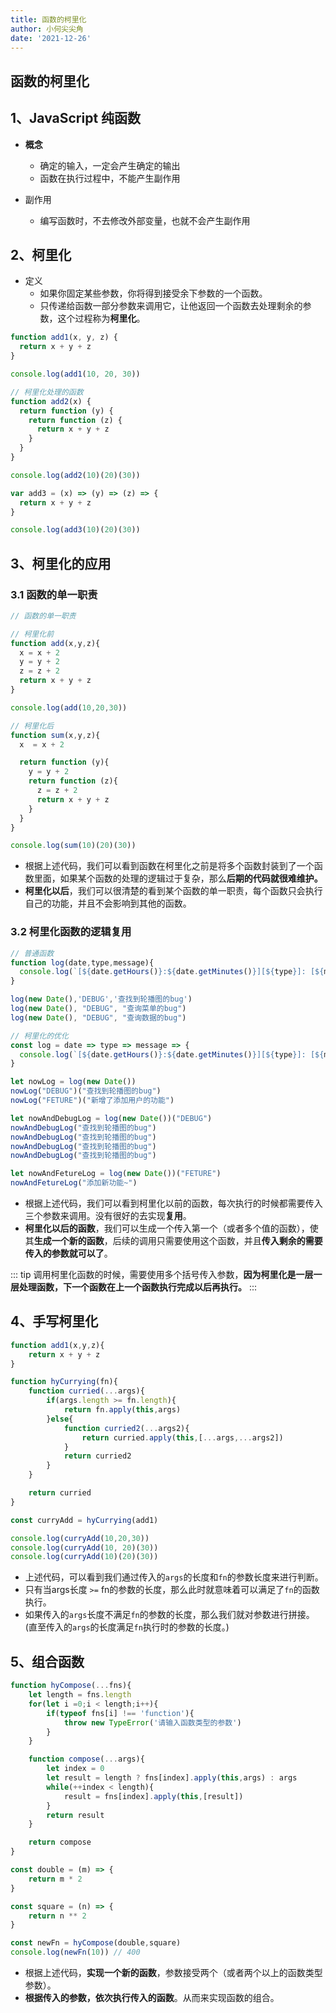 ```yaml
---
title: 函数的柯里化
author: 小何尖尖角
date: '2021-12-26'
---
```


## 函数的柯里化

## 1、JavaScript 纯函数

- **概念**

  - 确定的输入，一定会产生确定的输出
  - 函数在执行过程中，不能产生副作用

- 副作用
  - 编写函数时，不去修改外部变量，也就不会产生副作用

## 2、柯里化

- 定义
  - 如果你固定某些参数，你将得到接受余下参数的一个函数。
  - 只传递给函数一部分参数来调用它，让他返回一个函数去处理剩余的参数，这个过程称为**柯里化**。

```js
function add1(x, y, z) {
  return x + y + z
}

console.log(add1(10, 20, 30))

// 柯里化处理的函数
function add2(x) {
  return function (y) {
    return function (z) {
      return x + y + z
    }
  }
}

console.log(add2(10)(20)(30))

var add3 = (x) => (y) => (z) => {
  return x + y + z
}

console.log(add3(10)(20)(30))
```

## 3、柯里化的应用

### 3.1 函数的单一职责

```js
// 函数的单一职责

// 柯里化前
function add(x,y,z){
  x = x + 2
  y = y + 2
  z = z + 2
  return x + y + z
}

console.log(add(10,20,30))

// 柯里化后
function sum(x,y,z){
  x  = x + 2

  return function (y){
    y = y + 2
    return function (z){
      z = z + 2
      return x + y + z
    }
  }
}

console.log(sum(10)(20)(30))
```

- 根据上述代码，我们可以看到函数在柯里化之前是将多个函数封装到了一个函数里面，如果某个函数的处理的逻辑过于复杂，那么**后期的代码就很难维护。**
- **柯里化以后**，我们可以很清楚的看到某个函数的单一职责，每个函数只会执行自己的功能，并且不会影响到其他的函数。

### 3.2 柯里化函数的逻辑复用

```js
// 普通函数
function log(date,type,message){
  console.log(`[${date.getHours()}:${date.getMinutes()}][${type}]: [${message}]`)
}

log(new Date(),'DEBUG','查找到轮播图的bug')
log(new Date(), "DEBUG", "查询菜单的bug")
log(new Date(), "DEBUG", "查询数据的bug")

// 柯里化的优化
const log = date => type => message => {
  console.log(`[${date.getHours()}:${date.getMinutes()}][${type}]: [${message}]`)
}

let nowLog = log(new Date())
nowLog("DEBUG")("查找到轮播图的bug")
nowLog("FETURE")("新增了添加用户的功能")

let nowAndDebugLog = log(new Date())("DEBUG")
nowAndDebugLog("查找到轮播图的bug")
nowAndDebugLog("查找到轮播图的bug")
nowAndDebugLog("查找到轮播图的bug")
nowAndDebugLog("查找到轮播图的bug")

let nowAndFetureLog = log(new Date())("FETURE")
nowAndFetureLog("添加新功能~")
```

- 根据上述代码，我们可以看到柯里化以前的函数，每次执行的时候都需要传入三个参数来调用。没有很好的去实现**复用**。
- **柯里化以后的函数**，我们可以生成一个传入第一个（或者多个值的函数），使其**生成一个新的函数**，后续的调用只需要使用这个函数，并且**传入剩余的需要传入的参数就可以了**。
  
::: tip
调用柯里化函数的时候，需要使用多个括号传入参数，**因为柯里化是一层一层处理函数，下一个函数在上一个函数执行完成以后再执行。**
:::

## 4、手写柯里化
```js
function add1(x,y,z){
    return x + y + z
}

function hyCurrying(fn){
    function curried(...args){
        if(args.length >= fn.length){
            return fn.apply(this,args)
        }else{
            function curried2(...args2){
                return curried.apply(this,[...args,...args2])
            }
            return curried2
        }
    }

    return curried
}

const curryAdd = hyCurrying(add1)

console.log(curryAdd(10,20,30))
console.log(curryAdd(10, 20)(30))
console.log(curryAdd(10)(20)(30))
```

- 上述代码，可以看到我们通过传入的`args`的长度和`fn`的参数长度来进行判断。
- 只有当args长度 `>=` fn的参数的长度，那么此时就意味着可以满足了`fn`的函数执行。
- 如果传入的`args`长度不满足`fn`的参数的长度，那么我们就对参数进行拼接。(直至传入的`args`的长度满足`fn`执行时的参数的长度。)

## 5、组合函数

```js
function hyCompose(...fns){
    let length = fns.length
    for(let i =0;i < length;i++){
        if(typeof fns[i] !== 'function'){
            throw new TypeError('请输入函数类型的参数')
        }
    }

    function compose(...args){
        let index = 0
        let result = length ? fns[index].apply(this,args) : args
        while(++index < length){
            result = fns[index].apply(this,[result])
        }
        return result
    }

    return compose
}

const double = (m) => {
    return m * 2
}

const square = (n) => {
    return n ** 2
}

const newFn = hyCompose(double,square)
console.log(newFn(10)) // 400
```

- 根据上述代码，**实现一个新的函数**，参数接受两个（或者两个以上的函数类型参数）。
- **根据传入的参数，依次执行传入的函数**。从而来实现函数的组合。